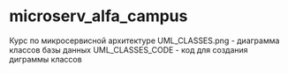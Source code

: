 # microserv_alfa_campus
Курс по микросервисной архитектуре
UML_CLASSES.png - диаграмма классов базы данных
UML_CLASSES_CODE - код для создания диграммы классов
